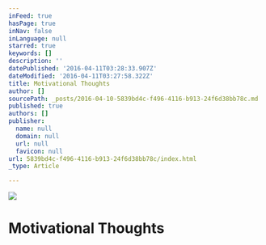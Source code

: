 ```yaml
---
inFeed: true
hasPage: true
inNav: false
inLanguage: null
starred: true
keywords: []
description: ''
datePublished: '2016-04-11T03:28:33.907Z'
dateModified: '2016-04-11T03:27:58.322Z'
title: Motivational Thoughts
author: []
sourcePath: _posts/2016-04-10-5839bd4c-f496-4116-b913-24f6d38bb78c.md
published: true
authors: []
publisher:
  name: null
  domain: null
  url: null
  favicon: null
url: 5839bd4c-f496-4116-b913-24f6d38bb78c/index.html
_type: Article

---
```

![](https://the-grid-user-content.s3-us-west-2.amazonaws.com/017b34f4-62c3-40e2-9867-a5b66aa80c12.jpg)

# Motivational Thoughts